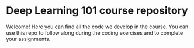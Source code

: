 # Deep Learning 101 course repository

Welcome! Here you can find all the code we develop in the course.
You can use this repo to follow along during the coding exercises and to complete your assignments.
